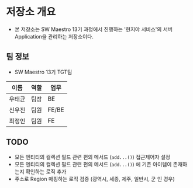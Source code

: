 # 저장소 개요
- 본 저장소는 SW Maestro 13기 과정에서 진행하는 '현지야 서비스'의 서버 Application을 관리하는 저장소이다.

## 팀 정보
- SW Maestro 13기 TGT팀  

| 이름  | 역할  |업무|
|-----|-----|---|
| 우태균 | 팀장  |BE|
| 신우진 | 팀원  |FE/BE|
| 최정인 | 팀원  |FE|

## TODO
- 모든 엔티티의 컬렉션 필드 관련 편의 메서드 (`add...()`) 접근제어자 설정
- 모든 엔티티의 컬렉션 필드 관련 편의 메서드 (`add...()`) 에 기존 아이템이 존재하는지 확인하는 로직 추가
- 주소로 Region 매핑하는 로직 검증 (광역시, 세종, 제주, 일반시, 군 인 경우)